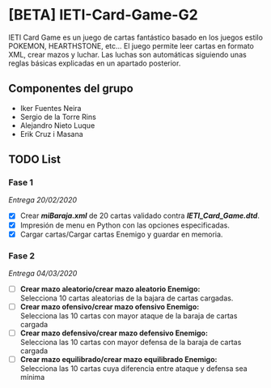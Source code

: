 # **[BETA]** IETI-Card-Game-G2
IETI Card Game es un juego de cartas fantástico basado en los juegos estilo POKEMON, HEARTHSTONE, etc... El juego permite leer cartas en formato XML, crear mazos y luchar. Las luchas son automáticas siguiendo unas reglas básicas explicadas en un apartado posterior.
## Componentes del grupo
- Iker Fuentes Neira
- Sergio de la Torre Rins
- Alejandro Nieto Luque
- Erik Cruz i Masana
## TODO List
### Fase 1
*Entrega 20/02/2020*
- [x] Crear  ***miBaraja.xml*** de 20 cartas validado contra ***IETI_Card_Game.dtd***.
- [x] Impresión de menu en Python con las opciones especificadas.
- [x] Cargar cartas/Cargar cartas Enemigo y guardar en memoria.
### Fase 2
*Entrega 04/03/2020*
- [ ] **Crear mazo aleatorio/crear mazo aleatorio Enemigo:**  
Selecciona 10 cartas aleatorias de la bajara de cartas cargadas.
- [ ] **Crear mazo ofensivo/crear mazo ofensivo Enemigo:**   
Selecciona las 10 cartas con mayor ataque de la baraja de cartas cargada 
- [ ] **Crear mazo defensivo/crear mazo defensivo Enemigo:**   
Selecciona las 10 cartas con mayor defensa de la baraja de cartas cargada
- [ ] **Crear mazo equilibrado/crear mazo equilibrado Enemigo:**   
Selecciona las 10 cartas cuya diferencia entre ataque y defensa sea mínima